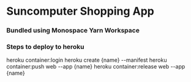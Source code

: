 # Suncomputer Shopping App

### Bundled using Monospace Yarn Workspace

### Steps to deploy to heroku
heroku container:login
heroku create {name} --manifest
heroku container:push web --app {name}
heroku container:release web --app {name}
